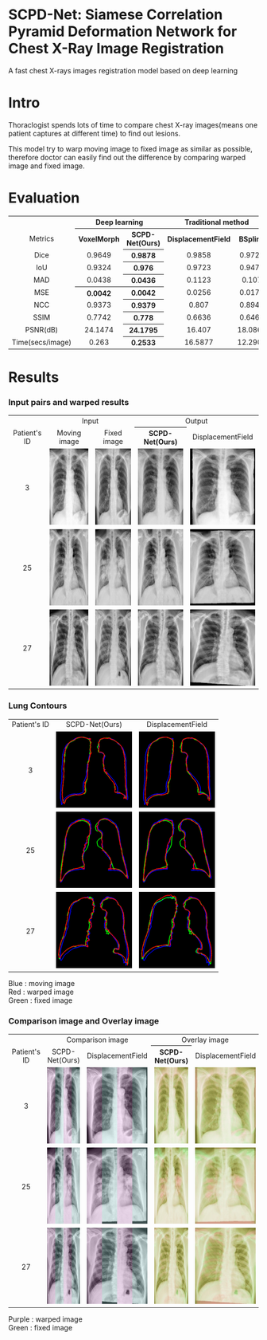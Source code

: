 SCPD-Net: Siamese Correlation Pyramid Deformation Network for Chest X-Ray Image Registration
=
A fast chest X-rays images registration model based on deep learning

Intro
=
Thoraclogist spends lots of time to compare chest X-ray images(means one patient captures at different time) to find out lesions.

This model try to warp moving image to fixed image as similar as possible,
therefore doctor can easily find out the difference by comparing warped image and fixed image.

Evaluation
=
<table>
   <tr align="center" valign="center">
      <td></td>
      <th colspan=2>Deep learning</th>
      <th colspan=2>Traditional method</th>
   </tr>
   <tr align="center" valign="center">
      <td>Metrics</td>
      <th>VoxelMorph</th>
      <th>SCPD-Net(Ours)</th>
      <th>DisplacementField</th>
      <th>BSpline</th>
   </tr>
   <tr align="center" valign="center">
      <td>Dice</td>
      <td>0.9649</td>
      <th>0.9878</th>
      <td>0.9858</td>
      <td>0.9722</td>
   </tr>
   <tr align="center" valign="center">
      <td>IoU</td>
      <td>0.9324</td>
      <th>0.976</th>
      <td>0.9723</td>
      <td>0.9473</td>
   </tr>
   <tr align="center" valign="center">
      <td>MAD</td>
      <td>0.0438</td>
      <th>0.0436</th>
      <td>0.1123</td>
      <td>0.107</td>
   </tr>
   <tr align="center" valign="center">
      <td>MSE</td>
      <th>0.0042</th>
      <th>0.0042</th>
      <td>0.0256</td>
      <td>0.0175</td>
   </tr>
   <tr align="center" valign="center">
      <td>NCC</td>
      <td>0.9373</td>
      <th>0.9379</th>
      <td>0.807</td>
      <td>0.8949</td>
   </tr>
   <tr align="center" valign="center">
      <td>SSIM</td>
      <td>0.7742</td>
      <th>0.778</th>
      <td>0.6636</td>
      <td>0.6468</td>
   </tr>
   <tr align="center" valign="center">
      <td>PSNR(dB)</td>
      <td>24.1474</td>
      <th>24.1795</th>
      <td>16.407</td>
      <td>18.0868</td>
   </tr>
   <tr align="center" valign="center">
      <td>Time(secs/image)</td>
      <td>0.263</td>
      <th>0.2533</th>
      <td>16.5877</td>
      <td>12.2908</td>
   </tr>
</table>

Results
=
### Input pairs and warped results

<table>
   <tr align="center" valign="center">
      <td></td>
      <td colspan=2>Input</td>
      <td colspan=2>Output</td>
   </tr>
   <tr align="center" valign="center">
     <td> Patient's ID </td>
     <td> Moving image </td>
     <td> Fixed image </td>
     <th> SCPD-Net(Ours) </th>
     <td> DisplacementField</td>
   </tr>
   <tr align="center" valign="center">
     <td> 3 </td>
     <td><img src="images/Input_and_Warped/a1.png"  alt="1" width = 153px height = 153px ></td>
     <td><img src="images/Input_and_Warped/a2.jpg"  alt="1" width = 153px height = 153px ></td>
     <td><img src="images/Input_and_Warped/a3.jpg"  alt="1" width = 153px height = 153px ></td>
     <td><img src="images/Input_and_Warped/a4.jpg"  alt="1" width = 153px height = 153px ></td>
   </tr> 
   <tr align="center" valign="center">
     <td> 25 </td>
     <td><img src="images/Input_and_Warped/b1.png"  alt="1" width = 153px height = 153px ></td>
     <td><img src="images/Input_and_Warped/b2.jpg"  alt="1" width = 153px height = 153px ></td>
     <td><img src="images/Input_and_Warped/b3.jpg"  alt="1" width = 153px height = 153px ></td>
     <td><img src="images/Input_and_Warped/b4.jpg"  alt="1" width = 153px height = 153px ></td>
   </tr>
   <tr align="center" valign="center">
     <td> 27 </td>
     <td><img src="images/Input_and_Warped/c1.png"  alt="1" width = 153px height = 153px ></td>
     <td><img src="images/Input_and_Warped/c2.jpg"  alt="1" width = 153px height = 153px ></td>
     <td><img src="images/Input_and_Warped/c3.jpg"  alt="1" width = 153px height = 153px ></td>
     <td><img src="images/Input_and_Warped/c4.jpg"  alt="1" width = 153px height = 153px ></td>
   </tr>
</table>

### Lung Contours

<table>
   <tr align="center" valign="center">
     <td> Patient's ID </td>
     <td> SCPD-Net(Ours) </td>
     <td> DisplacementField </td>
   </tr>
   <tr align="center" valign="center">
     <td> 3 </td>
     <td><img src="images/Contours/l1.png"  alt="1" width = 153px height = 153px ></td>
     <td><img src="images/Contours/r1.png"  alt="1" width = 153px height = 153px ></td>
   </tr> 
   <tr align="center" valign="center">
     <td> 25 </td>
     <td><img src="images/Contours/l2.png"  alt="1" width = 153px height = 153px ></td>
     <td><img src="images/Contours/r2.png"  alt="1" width = 153px height = 153px ></td>
   </tr>
   <tr align="center" valign="center">
     <td> 27 </td>
     <td><img src="images/Contours/l3.png"  alt="1" width = 153px height = 153px ></td>
     <td><img src="images/Contours/r3.png"  alt="1" width = 153px height = 153px ></td>
   </tr>
</table>

Blue : moving image  
Red : warped image  
Green : fixed image  

### Comparison image and Overlay image

<table>
   <tr align="center" valign="center">
      <td></td>
      <td colspan=2>Comparison image</td>
      <td colspan=2>Overlay image</td>
   </tr>
   <tr align="center" valign="center">
     <td> Patient's ID </td>
     <td> SCPD-Net(Ours) </td>
     <td> DisplacementField </td>
     <th> SCPD-Net(Ours) </th>
     <td> DisplacementField</td>
   </tr>
   <tr align="center" valign="center">
     <td> 3 </td>
     <td><img src="images/Comparison_and_Overlay/a1.jpg"  alt="1" width = 153px height = 153px ></td>
     <td><img src="images/Comparison_and_Overlay/a2.jpg"  alt="1" width = 153px height = 153px ></td>
     <td><img src="images/Comparison_and_Overlay/a3.jpg"  alt="1" width = 153px height = 153px ></td>
     <td><img src="images/Comparison_and_Overlay/a4.jpg"  alt="1" width = 153px height = 153px ></td>
   </tr> 
   <tr align="center" valign="center">
     <td> 25 </td>
     <td><img src="images/Comparison_and_Overlay/b1.jpg"  alt="1" width = 153px height = 153px ></td>
     <td><img src="images/Comparison_and_Overlay/b2.jpg"  alt="1" width = 153px height = 153px ></td>
     <td><img src="images/Comparison_and_Overlay/b3.jpg"  alt="1" width = 153px height = 153px ></td>
     <td><img src="images/Comparison_and_Overlay/b4.jpg"  alt="1" width = 153px height = 153px ></td>
   </tr>
   <tr align="center" valign="center">
     <td> 27 </td>
     <td><img src="images/Comparison_and_Overlay/c1.jpg"  alt="1" width = 153px height = 153px ></td>
     <td><img src="images/Comparison_and_Overlay/c2.jpg"  alt="1" width = 153px height = 153px ></td>
     <td><img src="images/Comparison_and_Overlay/c3.jpg"  alt="1" width = 153px height = 153px ></td>
     <td><img src="images/Comparison_and_Overlay/c4.jpg"  alt="1" width = 153px height = 153px ></td>
   </tr>
</table>

Purple : warped image  
Green : fixed image

